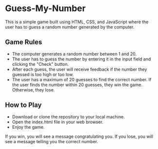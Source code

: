 # Guess-My-Number

This is a simple game built using HTML, CSS, and JavaScript where the user has to guess a random number generated by the computer.

## Game Rules
- The computer generates a random number between 1 and 20.
- The user has to guess the number by entering it in the input field and clicking the "Check" button.
- After each guess, the user will receive feedback if the number they guessed is too high or too low.
- The user has a maximum of 20 guesses to find the correct number.
If the user finds the number within 20 guesses, they win the game. Otherwise, they lose.
## How to Play
- Download or clone the repository to your local machine.
- Open the index.html file in your web browser.
- Enjoy the game.


If you win, you will see a message congratulating you. If you lose, you will see a message telling you the correct number.

